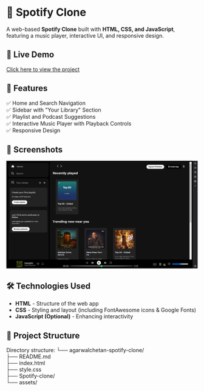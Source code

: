 # 🎵 Spotify Clone  

A web-based **Spotify Clone** built with **HTML, CSS, and JavaScript**, featuring a music player, interactive UI, and responsive design.  

## 🚀 Live Demo  
[Click here to view the project](https://magenta-lolly-cb8823.netlify.app/) 

## 📌 Features  
✅ Home and Search Navigation  
✅ Sidebar with "Your Library" Section  
✅ Playlist and Podcast Suggestions  
✅ Interactive Music Player with Playback Controls  
✅ Responsive Design  

## 📸 Screenshots   
![Spotify Clone Screenshot](assets/screenshot.png)  

## 🛠️ Technologies Used  
- **HTML** - Structure of the web app  
- **CSS** - Styling and layout (including FontAwesome icons & Google Fonts)  
- **JavaScript (Optional)** - Enhancing interactivity  

## 📂 Project Structure  
Directory structure:
└── agarwalchetan-spotify-clone/ <br/>
    ├── README.md<br/>
    ├── index.html<br/>
    ├── style.css<br/>
    ├── Spotify-clone/<br/>
    └── assets/

